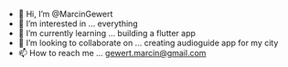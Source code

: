 - 👋 Hi, I’m @MarcinGewert
- 👀 I’m interested in ... everything   
- 🌱 I’m currently learning ... building a flutter app  
- 💞️ I’m looking to collaborate on ... creating audioguide app for my city
- 📫 How to reach me ... gewert.marcin@gmail.com

<!---
MarcinGewert/MarcinGewert is a ✨ special ✨ repository because its `README.md` (this file) appears on your GitHub profile.
You can click the Preview link to take a look at your changes.
--->
